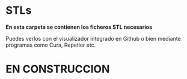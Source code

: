 # STLs

**En esta carpeta se contienen los ficheros STL necesarios**

Puedes verlos con el visualizador integrado en Github o bien mediante programas como Cura, Repetier etc.

# EN CONSTRUCCION


